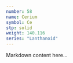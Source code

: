 ```yaml
---
number: 58
name: Cerium
symbol: Ce
stp: solid
weight: 140.116
series: "Lanthanoid"
---
```


Markdown content here...
